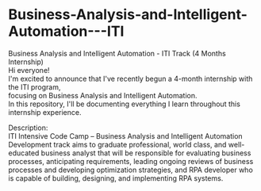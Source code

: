 # Business-Analysis-and-Intelligent-Automation---ITI
Business Analysis and Intelligent Automation - ITI Track (4 Months Internship)  
Hi everyone!  
I'm excited to announce that I've recently begun a 4-month internship with the ITI program,   
focusing on Business Analysis and Intelligent Automation.   
In this repository, I'll be documenting everything I learn throughout this internship experience.  

Description:  
ITI Intensive Code Camp – Business Analysis and
Intelligent Automation Development track aims to
graduate professional, world class, and well-educated
business analyst that will be responsible for evaluating
business processes, anticipating requirements, leading
ongoing reviews of business processes and developing
optimization strategies, and RPA developer who is
capable of building, designing, and implementing RPA
systems.
